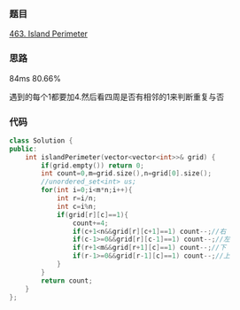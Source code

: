 ### 题目
[463. Island Perimeter](https://leetcode-cn.com/problems/island-perimeter/submissions/)
### 思路
84ms 80.66%

遇到的每个1都要加4.然后看四周是否有相邻的1来判断重复与否
### 代码
```c++
class Solution {
public:
    int islandPerimeter(vector<vector<int>>& grid) {
        if(grid.empty()) return 0;
        int count=0,m=grid.size(),n=grid[0].size();
        //unordered_set<int> us;
        for(int i=0;i<m*n;i++){
            int r=i/n;
            int c=i%n;
            if(grid[r][c]==1){
                count+=4;
                if(c+1<n&&grid[r][c+1]==1) count--;//右
                if(c-1>=0&&grid[r][c-1]==1) count--;//左
                if(r+1<m&&grid[r+1][c]==1) count--;//下
                if(r-1>=0&&grid[r-1][c]==1) count--;//上
            }  
        }
        return count;
    }
};
```
